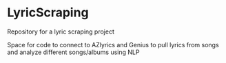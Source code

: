 # LyricScraping
Repository for a lyric scraping project


Space for code to connect to AZlyrics and Genius to pull lyrics from songs and analyze different songs/albums using NLP
